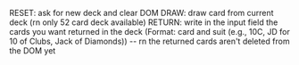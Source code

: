 RESET: ask for new deck and clear DOM
DRAW: draw card from current deck (rn only 52 card deck available)
RETURN: write in the input field the cards you want returned in the deck (Format: card and suit (e.g., 10C, JD for 10 of Clubs, Jack of Diamonds)) -- rn the returned cards aren't deleted from the DOM yet

